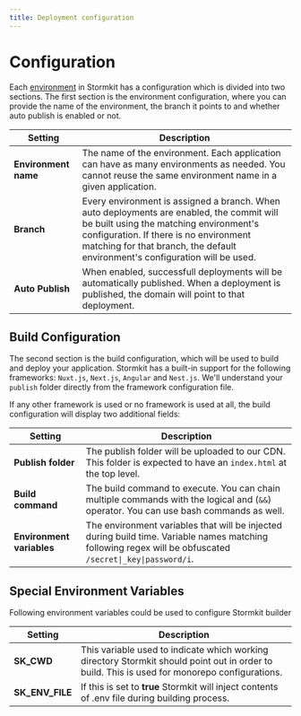 ```yaml
---
title: Deployment configuration
---
```


# Configuration

<section>

Each [environment](/docs/features/multiple-environments) in Stormkit has a configuration which is divided into two sections. The first section is the environment configuration, where you can provide the name of the environment, the branch it points to and whether auto publish is enabled or not.

<sk-article-image 
    src="docs/deployments/env-config.png" 
    alt="Environment config" 
    class="bg-blue-50 mt-8"></sk-article-image>

| Setting          | Description |
| ---------------- | ----------- |
| **Environment name** | The name of the environment. Each application can have as many environments as needed. You cannot reuse the same environment name in a given application. |
| **Branch**           | Every environment is assigned a branch. When auto deployments are enabled, the commit will be built using the matching environment's configuration. If there is no environment matching for that branch, the default environment's configuration will be used. |
| **Auto Publish**     | When enabled, successfull deployments will be automatically published. When a deployment is published, the domain will point to that deployment. |

<p>

</section>

## Build Configuration

<section>

The second section is the build configuration, which will be used to build and deploy your application. Stormkit has a built-in support for the following frameworks: <code>Nuxt.js</code>, <code>Next.js</code>, <code>Angular</code> and <code>Nest.js</code>. We'll understand your <code>publish</code> folder directly from the framework configuration file.

<sk-article-image 
    src="docs/deployments/env-framework-build-config.png" 
    alt="Environment build config" 
    class="bg-blue-50 mt-8"></sk-article-image>

</p>

<p>

If any other framework is used or no framework is used at all, the build configuration will display two additional fields:

| Setting                   | Description |
| ------------------------- | ----------- |
| **Publish folder**        | The publish folder will be uploaded to our CDN. This folder is expected to have an <code>index.html</code> at the top level. |
| **Build command**         | The build command to execute. You can chain multiple commands with the logical and (<code>&amp;&amp;</code>) operator. You can use bash commands as well. |
| **Environment variables** | The environment variables that will be injected during build time. Variable names matching following regex will be obfuscated <code>/secret\|\_key\|password/i</code>. |

## Special Environment Variables

Following environment variables could be used to configure Stormkit builder

| Setting                   | Description |
| ------------------------- | ----------- |
| **SK_CWD**      |  This variable used to indicate which working directory Stormkit should point out in order to build. This is used for monorepo configurations. |
| **SK_ENV_FILE**   | If this is set to **true** Stormkit will inject contents of .env file during building process. |


</section>
